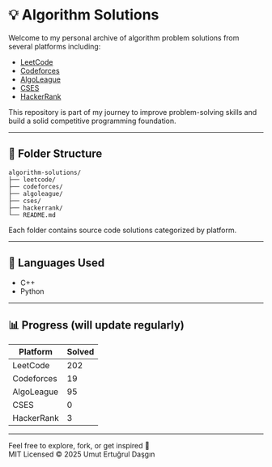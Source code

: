 # 💡 Algorithm Solutions

Welcome to my personal archive of algorithm problem solutions from several platforms including:

- [LeetCode](https://leetcode.com/u/umutertugrul/)
- [Codeforces](https://codeforces.com/profile/umutertugrul)
- [AlgoLeague](https://www.algoleague.com/profile/ertugrul/overview)
- [CSES](https://cses.fi/user/320562)
- [HackerRank](https://www.hackerrank.com/profile/ertugruldasgin)

This repository is part of my journey to improve problem-solving skills and build a solid competitive programming foundation.

---

## 📁 Folder Structure


```
algorithm-solutions/
├── leetcode/
├── codeforces/
├── algoleague/
├── cses/
├── hackerrank/
└── README.md
```

Each folder contains source code solutions categorized by platform.

---

## 🚀 Languages Used

- C++
- Python

---

## 📊 Progress (will update regularly)

| Platform     | Solved |
|--------------|--------|
| LeetCode     | 202    |
| Codeforces   | 19     |
| AlgoLeague   | 95     |
| CSES         | 0      |
| HackerRank   | 3      |

---

Feel free to explore, fork, or get inspired 🚀  
MIT Licensed © 2025 Umut Ertuğrul Daşgın
